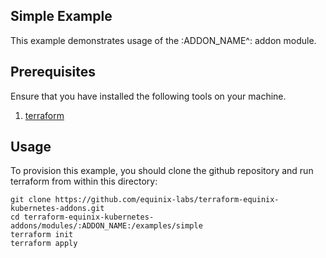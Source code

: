 <!-- TEMPLATE: This file was automatically generated with `generate_addon_structure.sh` and should be modified as necessary -->
## Simple Example

This example demonstrates usage of the :ADDON_NAME^: addon module.

## Prerequisites

Ensure that you have installed the following tools on your machine.

1. [terraform](https://learn.hashicorp.com/tutorials/terraform/install-cli)

## Usage

To provision this example, you should clone the github repository and run terraform from within this directory:

```
git clone https://github.com/equinix-labs/terraform-equinix-kubernetes-addons.git
cd terraform-equinix-kubernetes-addons/modules/:ADDON_NAME:/examples/simple
terraform init
terraform apply
```